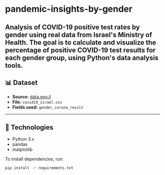 # pandemic-insights-by-gender
Analysis of COVID-19 positive test rates by gender using real data from Israel's Ministry of Health.
The goal is to calculate and visualize the percentage of positive COVID-19 test results for each gender group, using Python's data analysis tools.
---

## 📊 Dataset

- **Source:** [data.gov.il](https://data.gov.il/dataset/covid-19)
- **File:** `covid19_israel.csv`
- **Fields used:** `gender`, `corona_result`

---

## 🔧 Technologies

- Python 3.x
- pandas
- matplotlib

To install dependencies, run:

```bash
pip install -r requirements.txt
